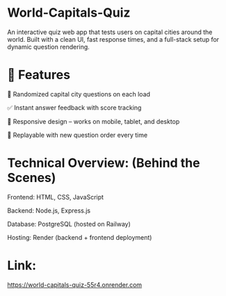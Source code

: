 # World-Capitals-Quiz
An interactive quiz web app that tests users on capital cities around the world. Built with a clean UI, fast response times, and a full-stack setup for dynamic question rendering.

# 🚀 Features

🎯 Randomized capital city questions on each load

✅ Instant answer feedback with score tracking

📱 Responsive design – works on mobile, tablet, and desktop

🔁 Replayable with new question order every time

# Technical Overview: (Behind the Scenes)

Frontend: HTML, CSS, JavaScript

Backend: Node.js, Express.js

Database: PostgreSQL (hosted on Railway)

Hosting: Render (backend + frontend deployment)

# Link:
https://world-capitals-quiz-55r4.onrender.com
